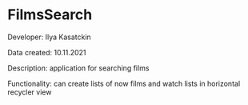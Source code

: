 # FilmsSearch

Developer: Ilya Kasatckin

Data created: 10.11.2021

Description: application for searching films

Functionality: can create lists of now films and watch lists in horizontal recycler view
